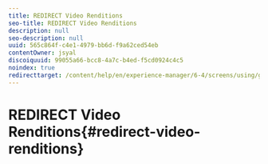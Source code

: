 ```yaml
---
title: REDIRECT Video Renditions
seo-title: REDIRECT Video Renditions
description: null
seo-description: null
uuid: 565c864f-c4e1-4979-bb6d-f9a62ced54eb
contentOwner: jsyal
discoiquuid: 99055a66-bcc8-4a7c-b4ed-f5cd0924c4c5
noindex: true
redirecttarget: /content/help/en/experience-manager/6-4/screens/using/generating-renditions
---
```


# REDIRECT Video Renditions{#redirect-video-renditions}

